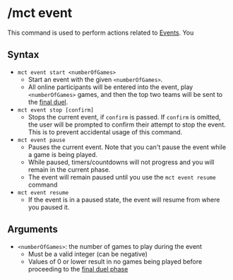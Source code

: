 # /mct event

This command is used to perform actions related to [Events](../events/events.md). You 

## Syntax

- `mct event start <numberOfGames>`
    - Start an event with the given `<numberOfGames>`. 
    - All online participants will be entered into the event, play `<numberOfGames>` games, and then the top two teams will be sent to the [final duel](../events/events.md#final-duel). 
- `mct event stop [confirm]`
    - Stops the current event, if `confirm` is passed. If `confirm` is omitted, the user will be prompted to confirm their attempt to stop the event. This is to prevent accidental usage of this command. 
- `mct event pause`
    - Pauses the current event. Note that you can't pause the event while a game is being played. 
    - While paused, timers/countdowns will not progress and you will remain in the current phase.
    - The event will remain paused until you use the `mct event resume` command
- `mct event resume`
    - If the event is in a paused state, the event will resume from where you paused it. 

## Arguments

- `<numberOfGames>`: the number of games to play during the event
    - Must be a valid integer (can be negative)
    - Values of 0 or lower result in no games being played before proceeding to the [final duel phase](../events/events.md#final-duel)

